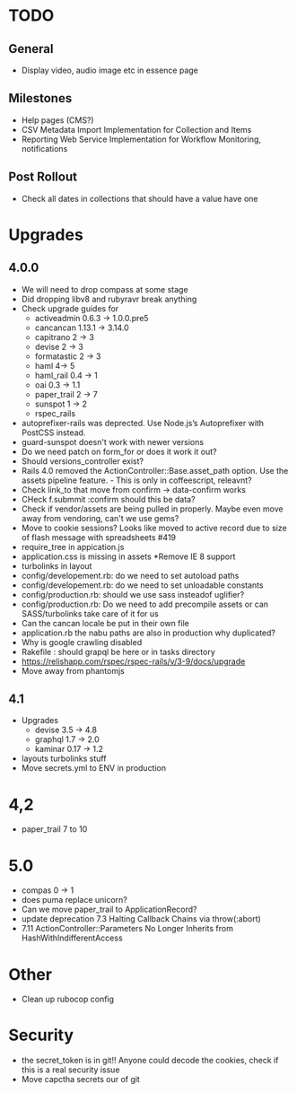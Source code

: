 # TODO

## General
* Display video, audio image etc in essence page

## Milestones
* Help pages (CMS?)
* CSV Metadata Import Implementation for Collection and Items
* Reporting Web Service Implementation for Workflow Monitoring, notifications

## Post Rollout
* Check all dates in collections that should have a value have one



# Upgrades

## 4.0.0
* We will need to drop compass at some stage
* Did dropping libv8 and rubyravr break anything
* Check upgrade guides for
  * activeadmin 0.6.3 -> 1.0.0.pre5
  * cancancan 1.13.1 -> 3.14.0
  * capitrano 2 -> 3
  * devise 2 -> 3
  * formatastic 2 -> 3
  * haml 4-> 5
  * haml_rail 0.4 -> 1
  * oai 0.3 -> 1.1
  * paper_trail 2 -> 7
  * sunspot 1 -> 2
  * rspec_rails
* autoprefixer-rails was deprected. Use Node.js’s Autoprefixer with PostCSS instead.
* guard-sunspot doesn't work with newer versions
* Do we need patch on form_for or does it work it out?
* Should versions_controller exist?
* Rails 4.0 removed the ActionController::Base.asset_path option. Use the assets pipeline feature. - This is only in coffeescript, releavnt?
* Check link_to that move from confirm -> data-confirm works
* CHeck f.submmit :confirm should this be data?
* Check if vendor/assets are being pulled in properly. Maybe even move away from vendoring, can't we use gems?
* Move to cookie sessions? Looks like moved to active record due to size of flash message with spreadsheets #419
* require_tree in appication.js
* application.css is missing in assets
*Remove IE 8 support
* turbolinks in layout
* config/developement.rb: do we need to set autoload paths
* config/developement.rb: do we need to set unloadable constants
* config/production.rb: should we use sass insteadof uglifier?
* config/production.rb: Do we need to add precompile assets or can SASS/turbolinks take care of it for us
* Can the cancan locale be put in their own file
* application.rb the nabu paths are also in production why duplicated?
* Why is google crawling disabled
* Rakefile : should grapql be here or in tasks directory
* https://relishapp.com/rspec/rspec-rails/v/3-9/docs/upgrade
* Move away from phantomjs

## 4.1
* Upgrades
  * devise 3.5 -> 4.8
  * graphql 1.7 -> 2.0
  * kaminar 0.17 -> 1.2
* layouts turbolinks stuff
* Move secrets.yml to ENV in production


# 4,2
* paper_trail 7 to 10

# 5.0
* compas 0 -> 1
* does puma replace unicorn?
* Can we move paper_trail to ApplicationRecord?
* update deprecation 7.3 Halting Callback Chains via throw(:abort)
* 7.11 ActionController::Parameters No Longer Inherits from HashWithIndifferentAccess


# Other
* Clean up rubocop config


# Security
* the secret_token is in git!! Anyone could decode the cookies, check if this is a real security issue
* Move capctha secrets our of git

